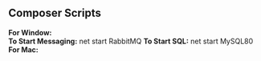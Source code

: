 ## Composer Scripts

<p>
<b>For Window:</b><br>
<b>To Start Messaging:</b> net start RabbitMQ
<b>To Start SQL:</b> net start MySQL80
<br>
<b>For Mac:</b>
</p>